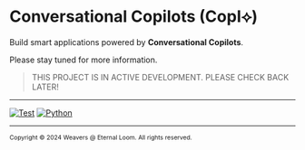 # Conversational Copilots (CopI⟡)

Build smart applications powered by __Conversational Copilots__.

Please stay tuned for more information.

> THIS PROJECT IS IN ACTIVE DEVELOPMENT. PLEASE CHECK BACK LATER!

---

[![Test](https://github.com/alywonder/copi/actions/workflows/run-tests.yml/badge.svg)](https://github.com/alywonder/copi/actions/workflows/run-tests.yml)
[![Python](https://img.shields.io/badge/python-3.10%7C3.11-blue)](https://www.python.org/downloads/release/python-3100/)

---
<span style="font-size:8pt;">Copyright &copy; 2024 Weavers @ Eternal Loom. All rights reserved.</span>